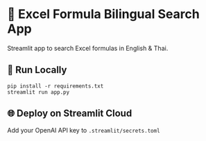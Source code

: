 
# 📄 Excel Formula Bilingual Search App

Streamlit app to search Excel formulas in English & Thai.

## 🚀 Run Locally
```
pip install -r requirements.txt
streamlit run app.py
```

## 🌐 Deploy on Streamlit Cloud
Add your OpenAI API key to `.streamlit/secrets.toml`
